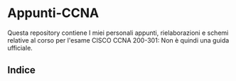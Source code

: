 # Appunti-CCNA
Questa repository contiene I miei personali appunti, rielaborazioni e schemi relative al corso per l'esame CISCO CCNA 200-301: Non è quindi una guida ufficiale.

## Indice

